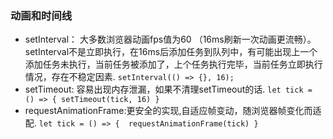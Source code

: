 ### 动画和时间线

- setInterval： 大多数浏览器动画fps值为60 （16ms刷新一次动画更流畅）。setInterval不是立即执行，在16ms后添加任务到队列中，有可能出现上一个添加任务未执行，当前任务被添加了，上个任务执行完毕，当前任务立即执行情况，存在不稳定因素. `setInterval(() => {}, 16);`
- setTimeout: 容易出现内存泄漏，如果不清理setTimeout的话. `let tick = () => { setTimeout(tick, 16) }`
- requestAnimationFrame:更安全的实现,自适应帧变动，随浏览器帧变化而适配.  `let tick = () => {  requestAnimationFrame(tick) } `